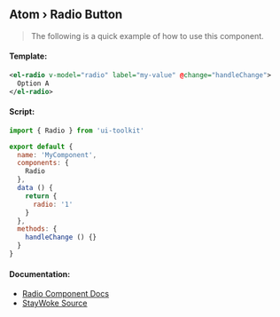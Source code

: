 Atom › Radio Button
---

> The following is a quick example of how to use this component.


#### Template:

```xml
<el-radio v-model="radio" label="my-value" @change="handleChange">
  Option A
</el-radio>
```


#### Script:
```js
import { Radio } from 'ui-toolkit'

export default {
  name: 'MyComponent',
  components: {
    Radio
  },
  data () {
    return {
      radio: '1'
    }
  },
  methods: {
    handleChange () {}
  }
}
```


#### Documentation:

* [Radio Component Docs](http://element.eleme.io/#/en-US/component/radio)
* [StayWoke Source](https://github.com/staywoke/ui-toolkit/tree/master/src/components/atoms/radio)
